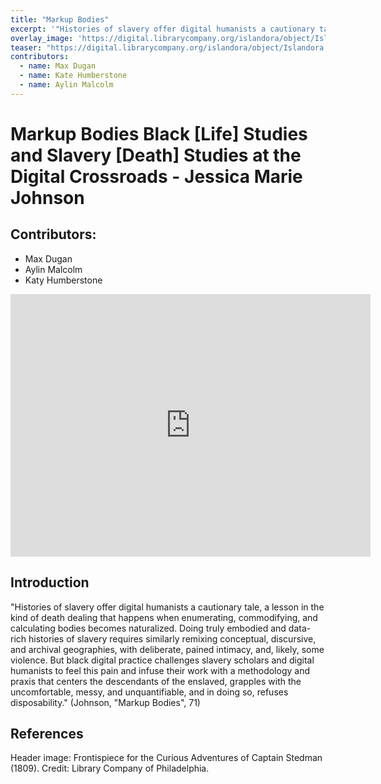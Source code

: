 ```yaml
---
title: "Markup Bodies"
excerpt: '"Histories of slavery offer digital humanists a cautionary tale, a lesson in the kind of death dealing that happens when enumerating, commodifying, and calculating bodies becomes naturalized."'
overlay_image: 'https://digital.librarycompany.org/islandora/object/Islandora:2718/datastream/JP2'
teaser: "https://digital.librarycompany.org/islandora/object/Islandora:2718/datastream/JP2"
contributors:
  - name: Max Dugan
  - name: Kate Humberstone
  - name: Aylin Malcolm
---
```


# Markup Bodies Black [Life] Studies and Slavery [Death] Studies at the Digital Crossroads - Jessica Marie Johnson

## Contributors:
  - Max Dugan
  - Aylin Malcolm
  - Katy Humberstone
 


<iframe src="https://slides.com/maxdugan/deck/embed" width="576" height="420" scrolling="no" frameborder="0" webkitallowfullscreen mozallowfullscreen allowfullscreen></iframe>

## Introduction

<p>"Histories of slavery offer digital humanists a cautionary tale, a lesson in the kind of death dealing that happens when enumerating, commodifying, and calculating bodies becomes naturalized. Doing truly embodied and data-rich histories of slavery requires similarly remixing conceptual, discursive, and archival geographies, with deliberate, pained intimacy, and, likely, some violence. But black digital practice challenges slavery scholars and digital humanists to feel this pain and infuse their work with a methodology and praxis that centers the descendants of the enslaved, grapples with the uncomfortable, messy, and unquantifiable, and in doing so, refuses disposability." (Johnson, "Markup Bodies", 71)</p>

## References

[^1]: Johnson, Jessica Marie. “Markup Bodies: Black (Life) Studies and Slavery (Death) Studies at the Digital Crossroads.” *Social Text* 36, no. 4 (2018).

Header image: Frontispiece for the Curious Adventures of Captain Stedman (1809). Credit: Library Company of Philadelphia.
